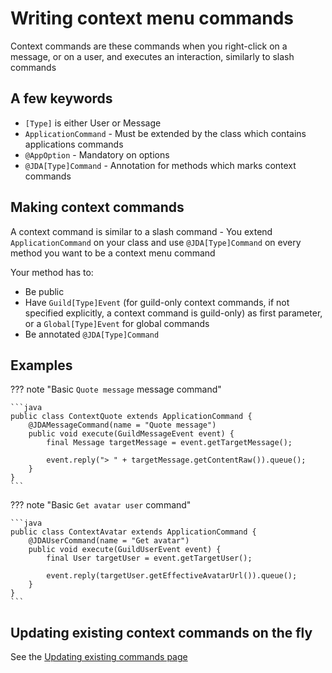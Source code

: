 # Writing context menu commands

Context commands are these commands when you right-click on a message, or on a user, and executes an interaction, similarly to slash commands

## A few keywords

* `[Type]` is either User or Message
* `ApplicationCommand` - Must be extended by the class which contains applications commands
* `@AppOption` - Mandatory on options
* `@JDA[Type]Command` - Annotation for methods which marks context commands

## Making context commands

A context command is similar to a slash command - You extend `ApplicationCommand` on your class and use `@JDA[Type]Command` on every method you want to be a context menu command

Your method has to:
* Be public
* Have `Guild[Type]Event` (for guild-only context commands, if not specified explicitly, a context command is guild-only) as first parameter, or a `Global[Type]Event` for global commands
* Be annotated `@JDA[Type]Command`

## Examples
??? note "Basic `Quote message` message command"

    ```java
    public class ContextQuote extends ApplicationCommand {
        @JDAMessageCommand(name = "Quote message")
        public void execute(GuildMessageEvent event) {
            final Message targetMessage = event.getTargetMessage();
    
            event.reply("> " + targetMessage.getContentRaw()).queue();
        }
    }
    ```

??? note "Basic `Get avatar user` command"

    ```java
    public class ContextAvatar extends ApplicationCommand {
        @JDAUserCommand(name = "Get avatar")
        public void execute(GuildUserEvent event) {
            final User targetUser = event.getTargetUser();
    
            event.reply(targetUser.getEffectiveAvatarUrl()).queue();
        }
    }
    ```

## Updating existing context commands on the fly

See the [Updating existing commands page](../Slash-commands/#updating-existing-commands-on-the-fly)